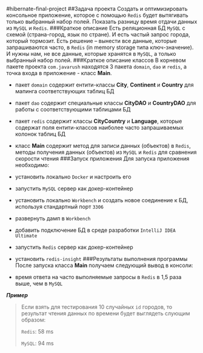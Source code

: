 #hibernate-final-project
##Задача проекта
Создать и оптимизировать консольное приложение, которое с помощью `Redis` будет вытягивать только выбранный набор полей.
Показать разницу время отдачи данных из `MySQL` и `Redis`.
###Краткое описание
Есть реляционная БД `MySQL` с схемой (страна-город, язык по стране). И есть частый запрос города, который тормозит.
Есть решение – вынести все данные, которые запрашиваются часто, в `Redis` (in memory storage типа ключ-значение).
И нужны нам, не все данные, которые хранятся в `MySQL`, а только выбранный набор полей.
###Краткое описание классов
В корневом пакете проекта `com.javarush` находятся 3 пакета `domain`, `dao` и `redis`, а
точка входа в приложение - класс **Main**.
* пакет `domain` содержит ентити-классы **City**, **Continent** и **Country** для мапинга соответствующих таблиц БД
* пакет `dao` содержит специальные классы **CityDAO** и **CountryDAO** для работы с соответствующими таблицами БД
* пакет `redis` содержит классы **CityCountry** и **Language**, которые содержат поля ентити-классов наиболее часто
запрашиваемых колонок таблиц БД
* класс **Main** содержит метод для записи данных (объектов) в `Redis`,
методы получения данных (объектов) из `MySQL` и `Redis` для сравнения скорости чтения
###Запуск приложения
Для запуска приложения необходимо:
* установить локально `Docker` и настроить его
* запустить `MySQL` сервер как докер-контейнер
* установить локально `Workbench` и создать новое соединение к БД, используя стандартный порт `3306`
* развернуть дамп в `Workbench`
* добавить подключение БД в среде разработки `IntelliJ IDEA Ultimate`
* запустить `Redis` сервер как докер-контейнер
* установить `redis-insight`
###Результаты выполнения программы
После запуска класса **Main** получаем следующий вывод в консоли:

* время ответа на часто выполняемые запросы в `Redis` в 1,5 раза выше, чем в `MySQL`

***Пример***

>Если взять для тестирования 10 случайных `id` городов,
>то результат чтения данных по времени будет выглядеть слующим образом:
>
>`Redis`: 58 ms
>
>`MySQL`: 94 ms

